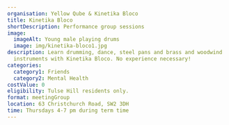 ```yaml
---
organisation: Yellow Qube & Kinetika Bloco
title: Kinetika Bloco
shortDescription: Performance group sessions
image:
  imageAlt: Young male playing drums
  image: img/kinetika-bloco1.jpg
description: Learn drumming, dance, steel pans and brass and woodwind
  instruments with Kinetika Bloco. No experience necessary!
categories:
  category1: Friends
  category2: Mental Health
costValue: 0
eligibility: Tulse Hill residents only.
format: meetingGroup
location: 63 Christchurch Road, SW2 3DH
time: Thursdays 4-7 pm during term time
---
```

